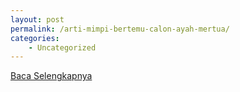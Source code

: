 ```yaml
---
layout: post
permalink: /arti-mimpi-bertemu-calon-ayah-mertua/
categories:
    - Uncategorized
---
```


[Baca Selengkapnya](/05)